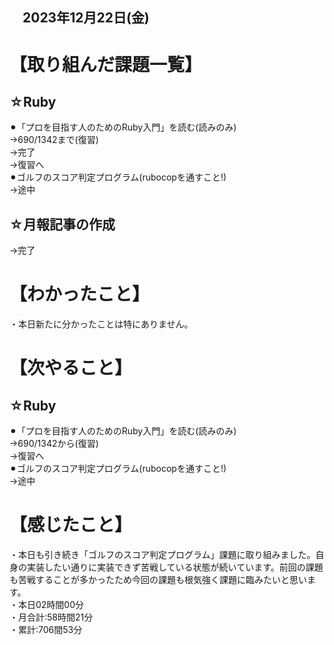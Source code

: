 ## 　2023年12月22日(金)
# 【取り組んだ課題一覧】
## ☆Ruby
⚫︎「プロを目指す人のためのRuby入門」を読む(読みのみ)<br>
→690/1342まで(復習)<br>
→完了<br>
→復習へ<br>
⚫︎ゴルフのスコア判定プログラム(rubocopを通すこと!)<br>
→途中<br>
## ☆月報記事の作成
→完了<br>
# 【わかったこと】
・本日新たに分かったことは特にありません。<br>
# 【次やること】
## ☆Ruby
⚫︎「プロを目指す人のためのRuby入門」を読む(読みのみ)<br>
→690/1342から(復習)<br>
→復習へ<br>
⚫︎ゴルフのスコア判定プログラム(rubocopを通すこと!)<br>
→途中<br>
# 【感じたこと】
・本日も引き続き「ゴルフのスコア判定プログラム」課題に取り組みました。自身の実装したい通りに実装できず苦戦している状態が続いています。前回の課題も苦戦することが多かったため今回の課題も根気強く課題に臨みたいと思います。<br>
・本日02時間00分<br>
・月合計:58時間21分<br>
・累計:706間53分<br>
